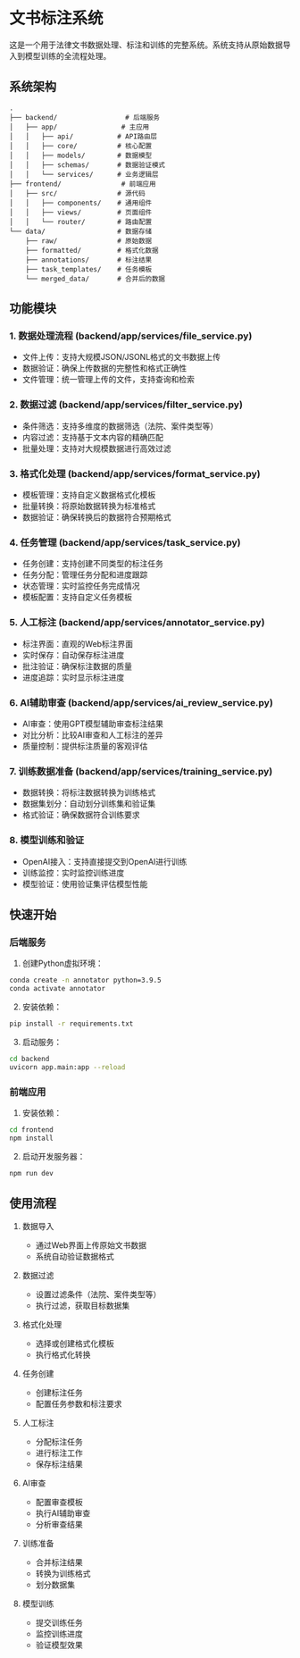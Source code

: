 # 文书标注系统

这是一个用于法律文书数据处理、标注和训练的完整系统。系统支持从原始数据导入到模型训练的全流程处理。

## 系统架构

```
.
├── backend/                 # 后端服务
│   ├── app/                # 主应用
│   │   ├── api/           # API路由层
│   │   ├── core/          # 核心配置
│   │   ├── models/        # 数据模型
│   │   ├── schemas/       # 数据验证模式
│   │   └── services/      # 业务逻辑层
├── frontend/               # 前端应用
│   ├── src/               # 源代码
│   │   ├── components/    # 通用组件
│   │   ├── views/         # 页面组件
│   │   └── router/        # 路由配置
└── data/                  # 数据存储
    ├── raw/               # 原始数据
    ├── formatted/         # 格式化数据
    ├── annotations/       # 标注结果
    ├── task_templates/    # 任务模板
    └── merged_data/       # 合并后的数据

```

## 功能模块

### 1. 数据处理流程 (backend/app/services/file_service.py)
- 文件上传：支持大规模JSON/JSONL格式的文书数据上传
- 数据验证：确保上传数据的完整性和格式正确性
- 文件管理：统一管理上传的文件，支持查询和检索

### 2. 数据过滤 (backend/app/services/filter_service.py)
- 条件筛选：支持多维度的数据筛选（法院、案件类型等）
- 内容过滤：支持基于文本内容的精确匹配
- 批量处理：支持对大规模数据进行高效过滤

### 3. 格式化处理 (backend/app/services/format_service.py)
- 模板管理：支持自定义数据格式化模板
- 批量转换：将原始数据转换为标准格式
- 数据验证：确保转换后的数据符合预期格式

### 4. 任务管理 (backend/app/services/task_service.py)
- 任务创建：支持创建不同类型的标注任务
- 任务分配：管理任务分配和进度跟踪
- 状态管理：实时监控任务完成情况
- 模板配置：支持自定义任务模板

### 5. 人工标注 (backend/app/services/annotator_service.py)
- 标注界面：直观的Web标注界面
- 实时保存：自动保存标注进度
- 批注验证：确保标注数据的质量
- 进度追踪：实时显示标注进度

### 6. AI辅助审查 (backend/app/services/ai_review_service.py)
- AI审查：使用GPT模型辅助审查标注结果
- 对比分析：比较AI审查和人工标注的差异
- 质量控制：提供标注质量的客观评估

### 7. 训练数据准备 (backend/app/services/training_service.py)
- 数据转换：将标注数据转换为训练格式
- 数据集划分：自动划分训练集和验证集
- 格式验证：确保数据符合训练要求

### 8. 模型训练和验证
- OpenAI接入：支持直接提交到OpenAI进行训练
- 训练监控：实时监控训练进度
- 模型验证：使用验证集评估模型性能

## 快速开始

### 后端服务

1. 创建Python虚拟环境：
```bash
conda create -n annotator python=3.9.5
conda activate annotator
```

2. 安装依赖：
```bash
pip install -r requirements.txt
```

3. 启动服务：
```bash
cd backend
uvicorn app.main:app --reload
```

### 前端应用

1. 安装依赖：
```bash
cd frontend
npm install
```

2. 启动开发服务器：
```bash
npm run dev
```

## 使用流程

1. 数据导入
   - 通过Web界面上传原始文书数据
   - 系统自动验证数据格式

2. 数据过滤
   - 设置过滤条件（法院、案件类型等）
   - 执行过滤，获取目标数据集

3. 格式化处理
   - 选择或创建格式化模板
   - 执行格式化转换

4. 任务创建
   - 创建标注任务
   - 配置任务参数和标注要求

5. 人工标注
   - 分配标注任务
   - 进行标注工作
   - 保存标注结果

6. AI审查
   - 配置审查模板
   - 执行AI辅助审查
   - 分析审查结果

7. 训练准备
   - 合并标注结果
   - 转换为训练格式
   - 划分数据集

8. 模型训练
   - 提交训练任务
   - 监控训练进度
   - 验证模型效果
